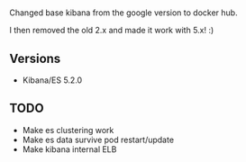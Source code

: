 #

Changed base kibana from the google version to docker hub.

I then removed the old 2.x and made it work with 5.x! :)

## Versions

- Kibana/ES 5.2.0

## TODO

- Make es clustering work
- Make es data survive pod restart/update
- Make kibana internal ELB
